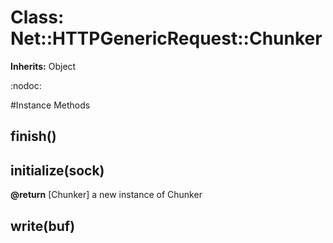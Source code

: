 # Class: Net::HTTPGenericRequest::Chunker
**Inherits:** Object
    

:nodoc:



#Instance Methods
## finish() [](#method-i-finish)

## initialize(sock) [](#method-i-initialize)

**@return** [Chunker] a new instance of Chunker

## write(buf) [](#method-i-write)

